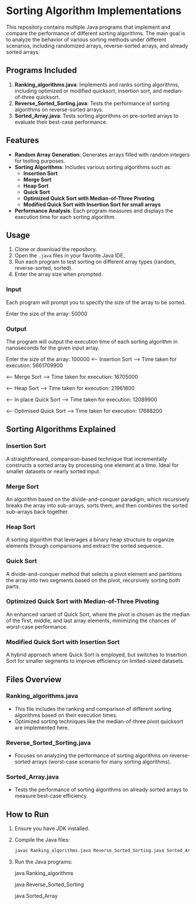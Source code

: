 # Sorting Algorithm Implementations

This repository contains multiple Java programs that implement and compare the performance of different sorting algorithms. The main goal is to analyze the behavior of various sorting methods under different scenarios, including randomized arrays, reverse-sorted arrays, and already sorted arrays.

## Programs Included

1. **Ranking_algorithms.java**: Implements and ranks sorting algorithms, including optimized or modified quicksort, insertion sort, and median-of-three quicksort.
2. **Reverse_Sorted_Sorting.java**: Tests the performance of sorting algorithms on reverse-sorted arrays.
3. **Sorted_Array.java**: Tests sorting algorithms on pre-sorted arrays to evaluate their best-case performance.

## Features

- **Random Array Generation**: Generates arrays filled with random integers for testing purposes.
- **Sorting Algorithms**: Includes various sorting algorithms such as:
  - **Insertion Sort**
  - **Merge Sort**
  - **Heap Sort**
  - **Quick Sort**
  - **Optimized Quick Sort with Median-of-Three Pivoting**
  - **Modified Quick Sort with Insertion Sort for small arrays**
- **Performance Analysis**: Each program measures and displays the execution time for each sorting algorithm.

## Usage

1. Clone or download the repository.
2. Open the `.java` files in your favorite Java IDE.
3. Run each program to test sorting on different array types (random, reverse-sorted, sorted).
4. Enter the array size when prompted.

### Input

Each program will prompt you to specify the size of the array to be sorted.

Enter the size of the array:
50000

### Output

The program will output the execution time of each sorting algorithm in nanoseconds for the given input array.

Enter the size of the array:
100000
<-- Insertion Sort -->
Time taken for execution: 5661709900

<-- Merge Sort -->
Time taken for execution: 16705000

<-- Heap Sort -->
Time taken for execution: 21961800

<-- In place Quick Sort -->
Time taken for execution: 12089900

<-- Optimised Quick Sort -->
Time taken for execution: 17688200

## Sorting Algorithms Explained

### Insertion Sort

A straightforward, comparison-based technique that incrementally constructs a sorted array by processing one element at a time. Ideal for smaller datasets or nearly sorted input.

### Merge Sort

An algorithm based on the divide-and-conquer paradigm, which recursively breaks the array into sub-arrays, sorts them, and then combines the sorted sub-arrays back together.

### Heap Sort

A sorting algorithm that leverages a binary heap structure to organize elements through comparisons and extract the sorted sequence.

### Quick Sort

A divide-and-conquer method that selects a pivot element and partitions the array into two segments based on the pivot, recursively sorting both parts.

### Optimized Quick Sort with Median-of-Three Pivoting

An enhanced variant of Quick Sort, where the pivot is chosen as the median of the first, middle, and last array elements, minimizing the chances of worst-case performance.

### Modified Quick Sort with Insertion Sort

A hybrid approach where Quick Sort is employed, but switches to Insertion Sort for smaller segments to improve efficiency on limited-sized datasets.

## Files Overview

### Ranking_algorithms.java

- This file includes the ranking and comparison of different sorting algorithms based on their execution times.
- Optimized sorting techniques like the median-of-three pivot quicksort are implemented here.

### Reverse_Sorted_Sorting.java

- Focuses on analyzing the performance of sorting algorithms on reverse-sorted arrays (worst-case scenario for many sorting algorithms).

### Sorted_Array.java

- Tests the performance of sorting algorithms on already sorted arrays to measure best-case efficiency.

## How to Run

1. Ensure you have JDK installed.
2. Compile the Java files:
   ```bash
   javac Ranking_algorithms.java Reverse_Sorted_Sorting.java Sorted_Array.java
   ```
3. Run the Java programs:
   
   java Ranking_algorithms
   
   java Reverse_Sorted_Sorting
   
   java Sorted_Array
